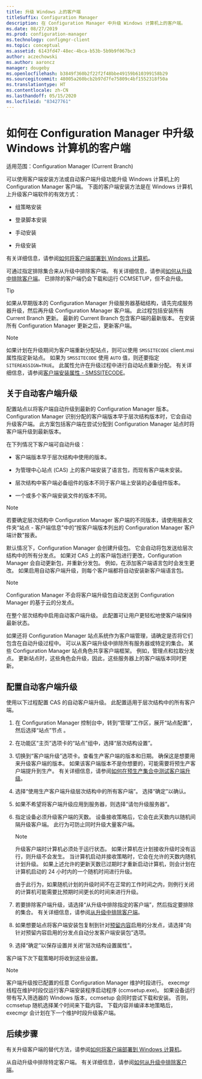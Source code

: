 ```yaml
---
title: 升级 Windows 上的客户端
titleSuffix: Configuration Manager
description: 在 Configuration Manager 中升级 Windows 计算机上的客户端。
ms.date: 08/27/2019
ms.prod: configuration-manager
ms.technology: configmgr-client
ms.topic: conceptual
ms.assetid: 6143fd47-48ec-4bca-b53b-5b9b9f067bc3
author: aczechowski
ms.author: aaroncz
manager: dougeby
ms.openlocfilehash: b3849f360b2f22f2f48bbe49159b610399158b29
ms.sourcegitcommit: 48005a260bcb2b97d7fe75809c4bf1552318f50a
ms.translationtype: HT
ms.contentlocale: zh-CN
ms.lasthandoff: 05/15/2020
ms.locfileid: "83427761"
---
```

# <a name="how-to-upgrade-clients-for-windows-computers-in-configuration-manager"></a>如何在 Configuration Manager 中升级 Windows 计算机的客户端

适用范围：Configuration Manager (Current Branch)

可以使用客户端安装方法或自动客户端升级功能升级 Windows 计算机上的 Configuration Manager 客户端。 下面的客户端安装方法是在 Windows 计算机上升级客户端软件的有效方式：  

- 组策略安装  

- 登录脚本安装  

- 手动安装  

- 升级安装  

有关详细信息，请参阅[如何将客户端部署到 Windows 计算机](../../deploy/deploy-clients-to-windows-computers.md)。

可通过指定排除集合来从升级中排除客户端。 有关详细信息，请参阅[如何从升级中排除客户端](exclude-clients-windows.md)。 已排除的客户端仍会下载和运行 CCMSETUP，但不会升级。

> [!TIP]  
> 如果从早期版本的 Configuration Manager 升级服务器基础结构，请先完成服务器升级，然后再升级 Configuration Manager 客户端。 此过程包括安装所有 Current Branch 更新。 最新的 Current Branch 包含客户端的最新版本。 在安装所有 Configuration Manager 更新之后，更新客户端。

> [!NOTE]
> 如果计划在升级期间为客户端重新分配站点，则可以使用 `SMSSITECODE` client.msi 属性指定新站点。 如果为 `SMSSITECODE` 使用 `AUTO` 值，则还要指定 `SITEREASSIGN=TRUE`。 此属性允许在升级过程中进行自动站点重新分配。 有关详细信息，请参阅[客户端安装属性 - SMSSITECODE](../../deploy/about-client-installation-properties.md#smssitecode)。

## <a name="about-automatic-client-upgrade"></a><a name="bkmk_autoupdate"></a> 关于自动客户端升级

配置站点以将客户端自动升级到最新的 Configuration Manager 版本。 Configuration Manager 识别分配的客户端版本早于层次结构版本时，它会自动升级客户端。 此方案包括客户端在尝试分配到 Configuration Manager 站点时将客户端升级到最新版本。  

在下列情况下客户端可自动升级：  

- 客户端版本早于层次结构中使用的版本。  

- 为管理中心站点 (CAS) 上的客户端安装了语言包，而现有客户端未安装。  

- 层次结构中客户端必备组件的版本不同于客户端上安装的必备组件版本。  

- 一个或多个客户端安装文件的版本不同。  

> [!NOTE]  
> 若要确定层次结构中 Configuration Manager 客户端的不同版本，请使用报表文件夹“站点 - 客户端信息”中的“按客户端版本列出的 Configuration Manager 客户端计数”报表。  

默认情况下，Configuration Manager 会创建升级包。 它会自动将包发送给层次结构中的所有分发点。 如果对 CAS 上的客户端包进行更改，Configuration Manager 会自动更新包，并重新分发包。 例如，在添加客户端语言包时会发生更改。 如果启用自动客户端升级，则每个客户端都将自动安装新客户端语言包。

> [!NOTE]  
> Configuration Manager 不会将客户端升级包自动发送到 Configuration Manager 的基于云的分发点。  

在整个层次结构中启用自动客户端升级。 此配置可让用户更轻松地使客户端保持最新状态。  

如果还将 Configuration Manager 站点系统作为客户端管理，请确定是否将它们包含在自动升级过程中。 可以从客户端升级中排除所有服务器或特定的集合。 某些 Configuration Manager 站点角色共享客户端框架。 例如，管理点和拉取分发点。 更新站点时，这些角色会升级，因此，这些服务器上的客户端版本同时更新。

## <a name="configure-automatic-client-upgrade"></a><a name="bkmk_configure"></a> 配置自动客户端升级

使用以下过程配置 CAS 的自动客户端升级。 此配置适用于层次结构中的所有客户端。  

1. 在 Configuration Manager 控制台中，转到“管理”工作区，展开“站点配置”，然后选择“站点”节点  。  

1. 在功能区“主页”选项卡的“站点”组中，选择“层次结构设置”。  

1. 切换到“客户端升级”选项卡。查看生产客户端的版本和日期。 确保这是想要用来升级客户端的版本。 如果该客户端版本不是你想要的，可能需要将预生产客户端提升到生产。 有关详细信息，请参阅[如何在预生产集合中测试客户端升级](test-client-upgrades.md)。  

1. 选择“使用生产客户端升级层次结构中的所有客户端”。 选择“确定”以确认。  

1. 如果不希望将客户端升级应用到服务器，则选择“请勿升级服务器”。  

1. 指定设备必须升级客户端的天数。 设备接收策略后，它会在此天数内以随机间隔升级客户端。 此行为可防止同时升级大量客户端。

    > [!NOTE]
    > 升级客户端时计算机必须处于运行状态。 如果计算机在计划接收升级时没有运行，则升级不会发生。 当计算机启动并接收策略时，它会在允许的天数内随机计划升级。 如果上述允许的更新天数已过期时才重新启动计算机，则会计划在计算机启动的 24 小时内的一个随机时间进行升级。
    >
    > 由于此行为，如果随机计划的升级时间不在正常的工作时间之内，则例行关闭的计算机可能需要比预期时间更长的时间来进行升级。

1. 若要排除客户端升级，请选择“从升级中排除指定的客户端”，然后指定要排除的集合。 有关详细信息，请参阅[从升级中排除客户端](exclude-clients-windows.md)。

1. 如果想要站点将客户端安装包复制到针对[预留内容](../../../plan-design/hierarchy/manage-network-bandwidth.md#BKMK_PrestagingContent)启用的分发点，请选择“向针对预留内容启用的分发点自动分发客户端安装包”选项。  

1. 选择“确定”以保存设置并关闭“层次结构设置属性”。

客户端下次下载策略时将收到这些设置。

> [!NOTE]
> 客户端升级按已配置的任意 Configuration Manager 维护时段进行。 execmgr 线程在维护时段仅运行客户端安装程序启动程序 (ccmsetup.exe)。 如果设备运行带有写入筛选器的 Windows 版本，ccmsetup 会同时尝试下载和安装。 否则，ccmsetup 随机选择某个时间来下载内容。 下载内容并编译本地策略后，execmgr 会计划在下一个维护时段升级客户端。<!-- SCCMDocs#896 -->

## <a name="next-steps"></a>后续步骤

有关升级客户端的替代方法，请参阅[如何将客户端部署到 Windows 计算机](../../deploy/deploy-clients-to-windows-computers.md)。

从自动升级中排除特定客户端。 有关详细信息，请参阅[如何从升级中排除客户端](exclude-clients-windows.md)。
